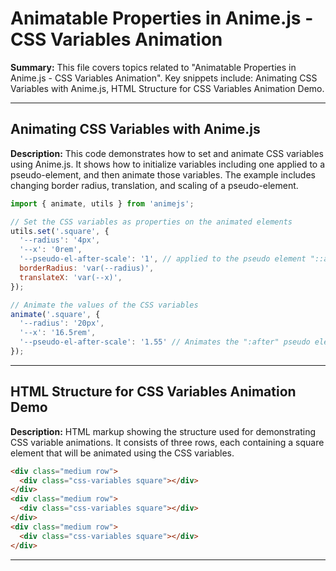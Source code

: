 # Animatable Properties in Anime.js - CSS Variables Animation

**Summary:** This file covers topics related to "Animatable Properties in Anime.js - CSS Variables Animation". Key snippets include: Animating CSS Variables with Anime.js, HTML Structure for CSS Variables Animation Demo.

---

## Animating CSS Variables with Anime.js

**Description:** This code demonstrates how to set and animate CSS variables using Anime.js. It shows how to initialize variables including one applied to a pseudo-element, and then animate those variables. The example includes changing border radius, translation, and scaling of a pseudo-element.

```javascript
import { animate, utils } from 'animejs';

// Set the CSS variables as properties on the animated elements
utils.set('.square', {
  '--radius': '4px',
  '--x': '0rem',
  '--pseudo-el-after-scale': '1', // applied to the pseudo element "::after"
  borderRadius: 'var(--radius)',
  translateX: 'var(--x)',
});

// Animate the values of the CSS variables
animate('.square', {
  '--radius': '20px',
  '--x': '16.5rem',
  '--pseudo-el-after-scale': '1.55' // Animates the ":after" pseudo element of the element
});
```

---

## HTML Structure for CSS Variables Animation Demo

**Description:** HTML markup showing the structure used for demonstrating CSS variable animations. It consists of three rows, each containing a square element that will be animated using the CSS variables.

```html
<div class="medium row">
  <div class="css-variables square"></div>
</div>
<div class="medium row">
  <div class="css-variables square"></div>
</div>
<div class="medium row">
  <div class="css-variables square"></div>
</div>
```

---